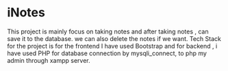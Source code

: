 # iNotes

This project is mainly focus on taking notes and after taking notes , can save it to the database. we can also delete the notes if we want. Tech Stack for the project is for the frontend I have used Bootstrap and for backend , i have used PHP for database connection by mysqli_connect,  to php my admin through xampp server.
